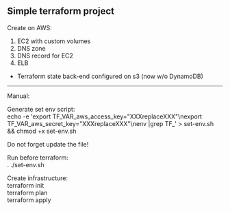 Simple terraform project
-------------------------
Create on AWS:  
1. EC2 with custom volumes  
2. DNS zone  
3. DNS record for EC2  
4. ELB  
+ Terraform state back-end configured on s3 (now w/o DynamoDB)  
 


---
Manual:

Generate set env script:  
echo -e 'export TF_VAR_aws_access_key="XXXreplaceXXX"\nexport TF_VAR_aws_secret_key="XXXreplaceXXX"\nenv |grep TF_' > set-env.sh && chmod +x set-env.sh  

Do not forget update the file!  

Run before terraform:  
. ./set-env.sh  

Create infrastructure:  
terraform init  
terraform plan  
terraform apply  

